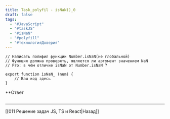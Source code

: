 ```yaml
---
title: Task_polyfil - isNaN()_0
draft: false
tags:
  - "#JavaScript"
  - "#taskJS"
  - "#isNaN"
  - "#polyfill"
  - "#технологияДоверия"
---
```

```JS
// Написать полифил функции Number.isNaN(не глобальной)
// Функция должна проверять, является ли аргумент значением NaN
// Pro: в чём отличие isNaN от Number.isNaN ?

export function isNaN_ (num) {
	// Ваш код здесь
}
```

**Ответ

```js

```

___

[[011 Решение задач JS, TS и React|Назад]]